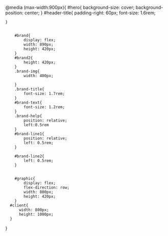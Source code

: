 @media (max-width:900px){
    #hero{
        background-size: cover;
        background-position: center;
    }
    #header-title{
        padding-right: 60px;
        font-size: 1.6rem;
    
    }


        #brand{
            display: flex;
            width: 890px;
            height: 420px;
        }
        #brand2{
            height: 420px;
        }
        .brand-img{
            width: 400px;
            
        }
        .brand-title{
            font-size: 1.7rem;
        }
        #brand-text{
            font-size: 1.2rem;
        }
        .brand-help{
            position: relative;
            left:0.5rem
        }
        #brand-line1{
            position: relative;
            left: 0.5rem;
        }

        #brand-line2{
            left: 0.5rem;
        }


        #graphic{
            display: flex;
            flex-direction: row;
            width: 800px;
            height: 420px;
        }
      #client{
          width: 800px;
          height: 1000px;
      }


}